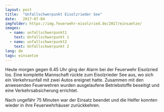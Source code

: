```yaml
---
layout: post
title:  "Unfallschwerpunkt Eisolzrieder See"
date:   2017-07-04
imgfolder: https://img.feuerwehr-eisolzried.de/2017/einsaetze/
images:
  - name: unfallschwerpunkt1
    text: Unfallschwerpunkt 1
  - name: unfallschwerpunkt2
    text: Unfallschwerpunkt 2
lang: de
tags: einsaetze
---
```

Heute morgen gegen 6.45 Uhr ging der Alarm bei der Feuerwehr Eisolzried los. Eine komplette Mannschaft rückte zum Eisolzrieder See aus, wo sich ein Verkehrsunfall mit zwei Autos ereignet hatte. Zusammen mit den anwesenden Feuerwehren wurden ausgelaufene Betriebstoffe beseitigt und eine Verkehrsabsicherung errichtet.

Nach ungefähr 75 Minuten war der Einsatz beendet und die Helfer konnten wieder in ihre Feuerwehrhäuser zurückkehren.
